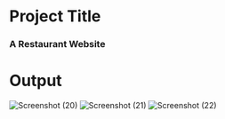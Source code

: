 # Project Title
### A Restaurant Website
# Output
![Screenshot (20)](https://github.com/ANSHHULBUDHWAL/html_css_projects/assets/72787705/05cc67e7-137f-422c-8c8c-eb41f017b71d)
![Screenshot (21)](https://github.com/ANSHHULBUDHWAL/html_css_projects/assets/72787705/fed39c70-c13f-448d-8aae-484bafe12ea2)
![Screenshot (22)](https://github.com/ANSHHULBUDHWAL/html_css_projects/assets/72787705/cd51fb44-4459-4824-b681-507981e4697b)
